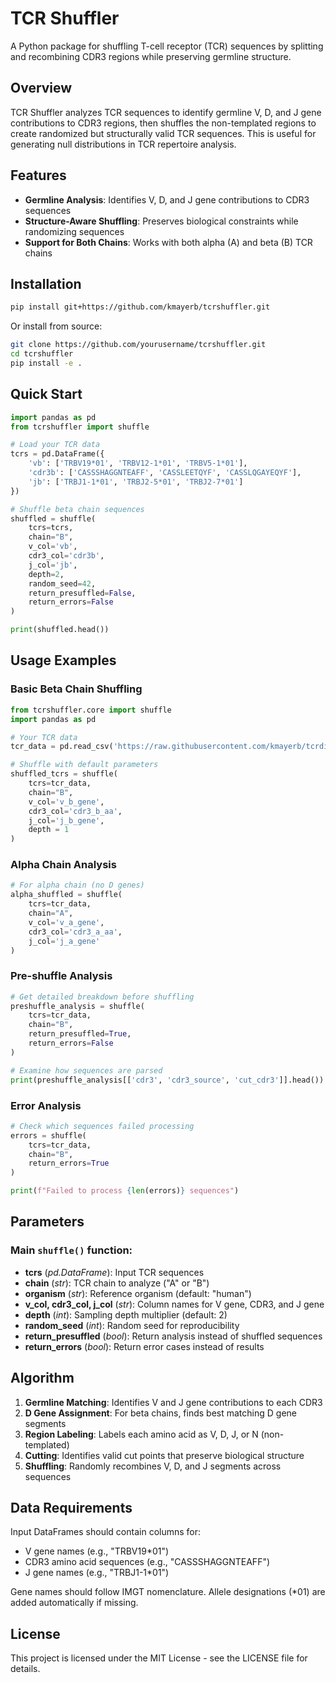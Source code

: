 # TCR Shuffler

A Python package for shuffling T-cell receptor (TCR) sequences by splitting and recombining CDR3 regions while preserving germline structure.

## Overview

TCR Shuffler analyzes TCR sequences to identify germline V, D, and J gene contributions to CDR3 regions, then shuffles the non-templated regions to create randomized but structurally valid TCR sequences. This is useful for generating null distributions in TCR repertoire analysis.

## Features

- **Germline Analysis**: Identifies V, D, and J gene contributions to CDR3 sequences
- **Structure-Aware Shuffling**: Preserves biological constraints while randomizing sequences  
- **Support for Both Chains**: Works with both alpha (A) and beta (B) TCR chains

## Installation

```bash
pip install git+https://github.com/kmayerb/tcrshuffler.git
```

Or install from source:

```bash
git clone https://github.com/yourusername/tcrshuffler.git
cd tcrshuffler
pip install -e .
```

## Quick Start

```python
import pandas as pd
from tcrshuffler import shuffle

# Load your TCR data
tcrs = pd.DataFrame({
    'vb': ['TRBV19*01', 'TRBV12-1*01', 'TRBV5-1*01'],
    'cdr3b': ['CASSSHAGGNTEAFF', 'CASSLEETQYF', 'CASSLQGAYEQYF'], 
    'jb': ['TRBJ1-1*01', 'TRBJ2-5*01', 'TRBJ2-7*01']
})

# Shuffle beta chain sequences
shuffled = shuffle(
    tcrs=tcrs,
    chain="B",
    v_col='vb',
    cdr3_col='cdr3b', 
    j_col='jb',
    depth=2,
    random_seed=42,
    return_presuffled=False,
    return_errors=False
)

print(shuffled.head())
```

## Usage Examples

### Basic Beta Chain Shuffling

```python
from tcrshuffler.core import shuffle
import pandas as pd

# Your TCR data
tcr_data = pd.read_csv('https://raw.githubusercontent.com/kmayerb/tcrdist3/refs/heads/master/dash_human.csv', sep = ",")

# Shuffle with default parameters
shuffled_tcrs = shuffle(
    tcrs=tcr_data,
    chain="B", 
    v_col='v_b_gene',
    cdr3_col='cdr3_b_aa',
    j_col='j_b_gene',
    depth = 1
)
```

### Alpha Chain Analysis

```python
# For alpha chain (no D genes)
alpha_shuffled = shuffle(
    tcrs=tcr_data,
    chain="A",
    v_col='v_a_gene', 
    cdr3_col='cdr3_a_aa',
    j_col='j_a_gene'
)
```

### Pre-shuffle Analysis

```python
# Get detailed breakdown before shuffling
preshuffle_analysis = shuffle(
    tcrs=tcr_data,
    chain="B",
    return_presuffled=True,
    return_errors=False
)

# Examine how sequences are parsed
print(preshuffle_analysis[['cdr3', 'cdr3_source', 'cut_cdr3']].head())
```

### Error Analysis

```python
# Check which sequences failed processing
errors = shuffle(
    tcrs=tcr_data,
    chain="B", 
    return_errors=True
)

print(f"Failed to process {len(errors)} sequences")
```

## Parameters

### Main `shuffle()` function:

- **tcrs** (*pd.DataFrame*): Input TCR sequences
- **chain** (*str*): TCR chain to analyze ("A" or "B")
- **organism** (*str*): Reference organism (default: "human")
- **v_col, cdr3_col, j_col** (*str*): Column names for V gene, CDR3, and J gene
- **depth** (*int*): Sampling depth multiplier (default: 2)
- **random_seed** (*int*): Random seed for reproducibility
- **return_presuffled** (*bool*): Return analysis instead of shuffled sequences
- **return_errors** (*bool*): Return error cases instead of results

## Algorithm

1. **Germline Matching**: Identifies V and J gene contributions to each CDR3
2. **D Gene Assignment**: For beta chains, finds best matching D gene segments  
3. **Region Labeling**: Labels each amino acid as V, D, J, or N (non-templated)
4. **Cutting**: Identifies valid cut points that preserve biological structure
5. **Shuffling**: Randomly recombines V, D, and J segments across sequences

## Data Requirements

Input DataFrames should contain columns for:
- V gene names (e.g., "TRBV19*01") 
- CDR3 amino acid sequences (e.g., "CASSSHAGGNTEAFF")
- J gene names (e.g., "TRBJ1-1*01")

Gene names should follow IMGT nomenclature. Allele designations (*01) are added automatically if missing.


## License

This project is licensed under the MIT License - see the LICENSE file for details.

